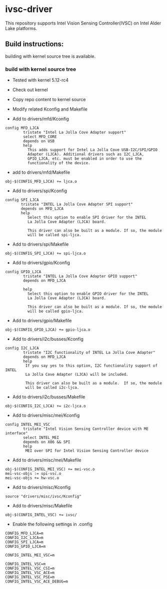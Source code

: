 # ivsc-driver

This repository supports Intel Vision Sensing Controller(IVSC) on Intel Alder Lake platforms.


## Build instructions:
building with kernel source tree is available.

### build with kernel source tree
* Tested with kernel 5.12-rc4
* Check out kernel
* Copy repo content to kernel source
* Modify related Kconfig and Makefile

* Add to drivers/mfd/Kconfig
```
config MFD_LJCA
        tristate "Intel La Jolla Cove Adapter support"
        select MFD_CORE
        depends on USB
        help
          This adds support for Intel La Jolla Cove USB-I2C/SPI/GPIO
          Adapter (LJCA). Additional drivers such as I2C_LJCA,
          GPIO_LJCA, etc. must be enabled in order to use the
          functionality of the device.
```
* add to drivers/mfd/Makefile
```
obj-$(CONFIG_MFD_LJCA) += ljca.o
```

* Add to drivers/spi/Kconfig
```
config SPI_LJCA
       tristate "INTEL La Jolla Cove Adapter SPI support"
       depends on MFD_LJCA
       help
          Select this option to enable SPI driver for the INTEL
          La Jolla Cove Adapter (LJCA) board.

          This driver can also be built as a module. If so, the module
          will be called spi-ljca.
```
* Add to drivers/spi/Makefile
```
obj-$(CONFIG_SPI_LJCA) += spi-ljca.o
```

* Add to drivers/gpio/Kconfig
```
config GPIO_LJCA
        tristate "INTEL La Jolla Cove Adapter GPIO support"
        depends on MFD_LJCA

        help
          Select this option to enable GPIO driver for the INTEL
          La Jolla Cove Adapter (LJCA) board.

          This driver can also be built as a module. If so, the module
          will be called gpio-ljca.
```
* Add to drivers/gpio/Makefile
```
obj-$(CONFIG_GPIO_LJCA) += gpio-ljca.o
```

* Add to drivers/i2c/busses/Kconfig
```
config I2C_LJCA
        tristate "I2C functionality of INTEL La Jolla Cove Adapter"
        depends on MFD_LJCA
        help
         If you say yes to this option, I2C functionality support of INTEL
         La Jolla Cove Adapter (LJCA) will be included.

         This driver can also be built as a module.  If so, the module
         will be called i2c-ljca.
```
* Add to drivers/i2c/busses/Makefile
```
obj-$(CONFIG_I2C_LJCA) += i2c-ljca.o
```

* Add to drivers/misc/mei/Kconfig
```
config INTEL_MEI_VSC
        tristate "Intel Vision Sensing Controller device with ME interface"
        select INTEL_MEI
        depends on X86 && SPI
        help
         MEI over SPI for Intel Vision Sensing Controller device
```
* Add to drivers/misc/mei/Makefile
```
obj-$(CONFIG_INTEL_MEI_VSC) += mei-vsc.o
mei-vsc-objs := spi-vsc.o
mei-vsc-objs += hw-vsc.o
```

* Add to drivers/misc/Kconfig
```
source "drivers/misc/ivsc/Kconfig"
```
* Add to drivers/misc/Makefile
```
obj-$(CONFIG_INTEL_VSC) += ivsc/
```

* Enable the following settings in .config
```
CONFIG_MFD_LJCA=m
CONFIG_I2C_LJCA=m
CONFIG_SPI_LJCA=m
CONFIG_GPIO_LJCA=m

CONFIG_INTEL_MEI_VSC=m

CONFIG_INTEL_VSC=m
CONFIG_INTEL_VSC_CSI=m
CONFIG_INTEL_VSC_ACE=m
CONFIG_INTEL_VSC_PSE=m
CONFIG_INTEL_VSC_ACE_DEBUG=m
```
